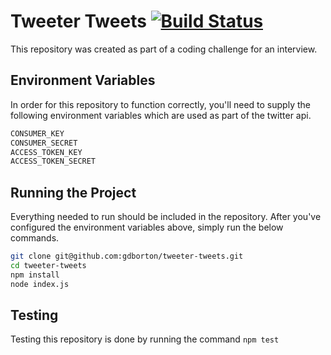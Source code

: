 # Tweeter Tweets [![Build Status](https://drone.io/github.com/gdborton/tweeter-tweets/status.png)](https://drone.io/github.com/gdborton/tweeter-tweets/latest)

This repository was created as part of a coding challenge for an interview.

## Environment Variables

In order for this repository to function correctly, you'll need to supply the following environment variables which are used as part of the twitter api.

```bash
CONSUMER_KEY
CONSUMER_SECRET
ACCESS_TOKEN_KEY
ACCESS_TOKEN_SECRET
```

## Running the Project

Everything needed to run should be included in the repository.  After you've configured the environment variables above, simply run the below commands.

```bash
git clone git@github.com:gdborton/tweeter-tweets.git
cd tweeter-tweets
npm install
node index.js
```

## Testing

Testing this repository is done by running the command `npm test`
